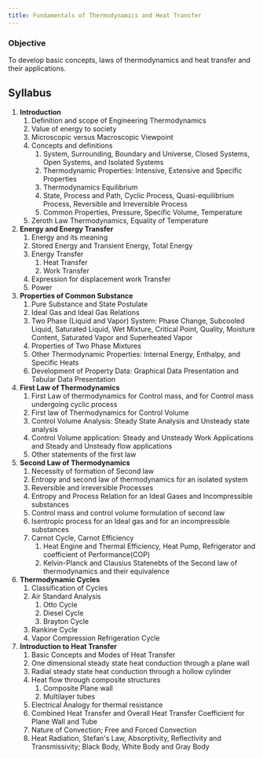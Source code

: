```yaml
---
title: Fundamentals of Thermodynamics and Heat Transfer
---
```


### Objective
To develop basic concepts, laws of thermodynamics and heat transfer and their applications.

## Syllabus
1. **Introduction**
	1. Definition and scope of Engineering Thermodynamics
	2. Value of energy to society
	3. Microscopic versus Macroscopic Viewpoint
	4. Concepts and definitions
		1. System, Surrounding, Boundary and Universe, Closed Systems, Open Systems, and Isolated Systems
		2. Thermodynamic Properties: Intensive, Extensive and Specific Properties
		3. Thermodynamics Equilibrium
		4. State, Process and Path, Cyclic Process, Quasi-equilibrium Process, Reversible and Irreversible Process
		5. Common Properties, Pressure, Specific Volume, Temperature
	5. Zeroth Law Thermodynamics, Equality of Temperature 
2. **Energy and Energy Transfer**
	1. Energy and its meaning
	2. Stored Energy and Transient Energy, Total Energy
	3. Energy Transfer
		1. Heat Transfer
		2. Work Transfer
	4. Expression for displacement work Transfer
	5. Power
3. **Properties of Common Substance**
	1. Pure Substance and State Postulate
	2. Ideal Gas and Ideal Gas Relations
	3. Two Phase (Liquid and Vapor) System: Phase Change, Subcooled Liquid, Saturated Liquid, Wet Mixture, Critical Point, Quality, Moisture Content, Saturated Vapor and Superheated Vapor
	4. Properties of Two Phase Mixtures
	5. Other Thermodynamic Properties: Internal Energy, Enthalpy, and Specific Heats
	6. Development of Property Data: Graphical Data Presentation and Tabular Data Presentation
4. **First Law of Thermodynamics**
	1. First Law of thermodynamics for Control mass, and for Control mass undergoing cyclic process
	2. First law of Thermodynamics for Control Volume
	3. Control Volume Analysis: Steady State Analysis and Unsteady state analysis
	4. Control Volume application: Steady and Unsteady Work Applications and Steady and Unsteady flow applications
	5. Other statements of the first law
5. **Second Law of Thermodynamics**
	1. Necessity of formation of Second law
	2. Entropy and second law of thermodynamics for an isolated system
	3. Reversible and irreversible Processes
	4. Entropy and Process Relation for an Ideal Gases and Incompressible substances
	5. Control mass and control volume formulation of second law
	6. Isentropic process for an Ideal gas and for an incompressible substances
	7. Carnot Cycle, Carnot Efficiency
		1. Heat Engine and Thermal Efficiency, Heat Pump, Refrigerator and coefficient of Performance(COP)
		2. Kelvin-Planck and Clausius Statenebts of the Second law of thermodynamics and their equivalence
6. **Thermodynamic Cycles**
	1. Classification of Cycles
	2. Air Standard Analysis
		1. Otto Cycle
		2. Diesel Cycle
		3. Brayton Cycle
	3. Rankine Cycle
	4. Vapor Compression Refrigeration Cycle
7. **Introduction to Heat Transfer**
	1. Basic Concepts and Modes of Heat Transfer
	2. One dimensional steady state heat conduction through a plane wall
	3. Radial steady state heat conduction through a hollow cylinder
	4. Heat flow through composite structures
		1. Composite Plane wall
		2. Multilayer tubes
	5. Electrical Analogy for thermal resistance
	6. Combined Heat Transfer and Overall Heat Transfer Coefficient for Plane Wall and Tube
	7. Nature of Convection; Free and Forced Convection
	8. Heat Radiation, Stefan's Law, Absorptivity, Reflectivity and Transmissivity; Black Body, White Body and Gray Body
